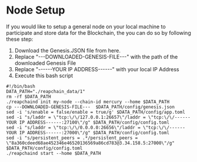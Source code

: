 # Node Setup

If you would like to setup a general node on your local machine to participate and store data for the Blockchain, the you can do so by following these step:

1. Download the Genesis.JSON file from here.
2. Replace "---DOWNLOADED-GENESIS-FILE---" with the path of the downloaded Genesis File
3. Replace "------YOUR IP ADDRESS------" with your local IP Address
4. Execute this bash script

```
#!/bin/bash
DATA_PATH="./reapchain_data/1"
rm -rf $DATA_PATH
./reapchaind init my-node --chain-id mercury --home $DATA_PATH
cp ---DOWNLOADED-GENESIS-FILE---  $DATA_PATH/config/genesis.json
sed -i 's/enable = false/enable = true/g' $DATA_PATH/config/app.toml
sed -i "s/laddr = \"tcp:\/\/127.0.0.1:26657\"/laddr = \"tcp:\/\/------YOUR IP ADDRESS------:27100\"/g" $DATA_PATH/config/config.toml
sed -i "s/laddr = \"tcp:\/\/0.0.0.0:26656\"/laddr = \"tcp:\/\/------YOUR IP ADDRESS------:27000\"/g" $DATA_PATH/config/config.toml
sed -i "s/persistent_peers = .*/persistent_peers = \"8a360cdeed68ae452346e46520136569a86cd783@3.34.158.5:27000\"/g" $DATA_PATH/config/config.toml
./reapchaind start --home $DATA_PATH


```
